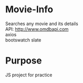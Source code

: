 # Movie-Info 
Searches any movie and its details <br>
API: http://www.omdbapi.com <br>
axios <br>
bootswatch slate 

# Purpose
JS project for practice
